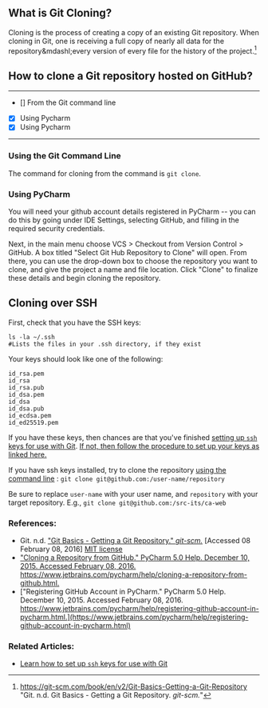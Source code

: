 ## What is Git Cloning?

Cloning is the process of creating a copy of an existing Git repository.  When cloning in Git, one is receiving a full copy of nearly all data for the repository&mdashl;every version of every file for the history of the project.[^git_basics]

## How to clone a Git repository hosted on GitHub?

---

- [] From the Git command line
- [x] Using Pycharm
- [x] Using Pycharm

---

### Using the Git Command Line

<!-- Note HTTP and SSH cloning -->

The command for cloning from the command is `git clone`.

<!--

`git clone https://github.com/git/git-scm.com.git`

`git clone https://github.com/git/git-scm.com.git my-git-scm`

The above command does the same thing as the previous one, but the target directory is called 'my-git-scm'.

 -->


### Using PyCharm

You will need your github account details registered in PyCharm -- you can do this by going under IDE Settings, selecting GitHub, and filling in the required security credentials. 

Next, in the main menu choose VCS > Checkout from Version Control > GitHub. A box titled "Select Git Hub Repository to Clone" will open. From there, you can use the drop-down box to choose the repository you want to clone, and give the project a name and file location. Click "Clone" to finalize these details and begin cloning the repository. 

## Cloning over SSH


First, check that you have the SSH keys:

    ls -la ~/.ssh
    #Lists the files in your .ssh directory, if they exist

Your keys should look like one of the following:

```
id_rsa.pem
id_rsa
id_rsa.pub
id_dsa.pem
id_dsa
id_dsa.pub
id_ecdsa.pem
id_ed25519.pem
```

If you have these keys, then chances are that you've finished [setting up `ssh` keys for use with Git](https://github.com/src-its/ca-web/blob/master/content/git_ssh-setup.md). [If not, then follow the procedure to set up your keys as linked here.](https://github.com/src-its/ca-web/blob/master/content/git_ssh-setup.md)

If you have ssh keys installed, try to clone the repository [using the command line]() : `git clone git@github.com:/user-name/repository`

Be sure to replace `user-name` with your user name, and `repository` with your target repository. E.g., `git clone git@github.com:/src-its/ca-web`

### References:

* Git. n.d. ["Git Basics - Getting a Git Repository." *git-scm.*](https://git-scm.com/book/en/v2/Git-Basics-Getting-a-Git-Repository) [Accessed 08 February 08, 2016]  [MIT license](https://github.com/git/git-scm.com/blob/master/MIT-LICENSE.txt)
* ["Cloning a Repository from GitHub." PyCharm 5.0 Help. December 10, 2015. Accessed February 08, 2016. https://www.jetbrains.com/pycharm/help/cloning-a-repository-from-github.html. ](https://www.jetbrains.com/pycharm/help/cloning-a-repository-from-github.html)
* ["Registering GitHub Account in PyCharm." PyCharm 5.0 Help. December 10, 2015. Accessed February 08, 2016. https://www.jetbrains.com/pycharm/help/registering-github-account-in-pycharm.html.](https://www.jetbrains.com/pycharm/help/registering-github-account-in-pycharm.html)

### Related Articles:

* [Learn how to set up `ssh` keys for use with Git](https://github.com/src-its/ca-web/blob/master/content/git_ssh-setup.md)


[^git_basics]: https://git-scm.com/book/en/v2/Git-Basics-Getting-a-Git-Repository "Git. n.d. Git Basics - Getting a Git Repository. *git-scm.*"
